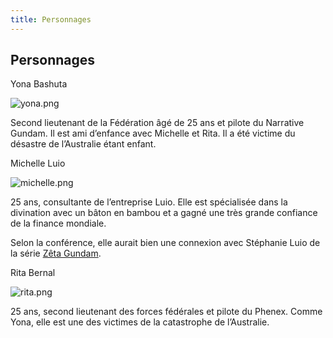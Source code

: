 ```yaml
---
title: Personnages
---
```


Personnages
-----------


Yona Bashuta


![yona.png](/images/mini/images-stories-saga-gundamnt-persos-_tb_x200_yona.png)


Second lieutenant de la Fédération âgé de 25 ans et pilote du Narrative Gundam. Il est ami d’enfance avec Michelle et Rita. Il a été victime du désastre de l’Australie étant enfant.


Michelle Luio


![michelle.png](/images/mini/images-stories-saga-gundamnt-persos-_tb_x200_michelle.png)


25 ans, consultante de l’entreprise Luio. Elle est spécialisée dans la divination avec un bâton en bambou et a gagné une très grande confiance de la finance mondiale.


Selon la conférence, elle aurait bien une connexion avec Stéphanie Luio de la série [Zêta Gundam](http://www.gundam-france.com/uc/zeta-gundam/mobile-suit-zeta-gundam.html).


Rita Bernal


![rita.png](/images/mini/images-stories-saga-gundamnt-persos-_tb_x200_rita.png)


25 ans, second lieutenant des forces fédérales et pilote du Phenex. Comme Yona, elle est une des victimes de la catastrophe de l’Australie.


